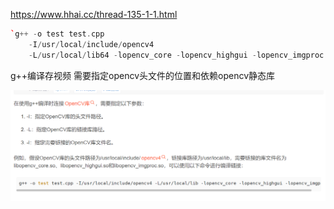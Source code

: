 https://www.hhai.cc/thread-135-1-1.html

```c++
`g++ -o test test.cpp
    -I/usr/local/include/opencv4 
    -L/usr/local/lib64 -lopencv_core -lopencv_highgui -lopencv_imgproc -lopencv_videoio`
```

g++编译存视频 需要指定opencv头文件的位置和依赖opencv静态库

![image-20231028221834252](readme/image-20231028221834252.png)